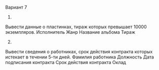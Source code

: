 Вариант 7

1. 
Вывести данные о пластинках, тираж которых
превышает 10000 экземпляров.
Исполнитель
Жанр
Название альбома
Тираж

2. 
Вывести сведения о работниках, срок действия контракта
которых истекает в течении 5-ти дней.
Фамилия работника
Должность
Дата подписания контракта
Срок действия контракта
Оклад
